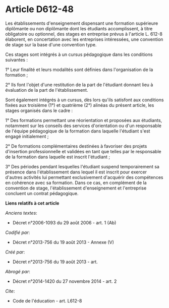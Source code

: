 # Article D612-48

Les établissements d'enseignement dispensant une formation supérieure diplômante ou non diplômante dont les étudiants
accomplissent, à titre obligatoire ou optionnel, des stages en entreprise prévus à l'article L. 612-8 élaborent, en
concertation avec les entreprises intéressées, une convention de stage sur la base d'une convention type. 

Ces stages sont intégrés à un cursus pédagogique dans les conditions suivantes : 

1° Leur finalité et leurs modalités sont définies dans l'organisation de la formation ; 

2° Ils font l'objet d'une restitution de la part de l'étudiant donnant lieu à évaluation de la part de l'établissement. 

Sont également intégrés à un cursus, dès lors qu'ils satisfont aux conditions fixées aux troisième (1°) et quatrième (2°)
alinéas du présent article, les stages organisés dans le cadre : 

1° Des formations permettant une réorientation et proposées aux étudiants, notamment sur les conseils des services
d'orientation ou d'un responsable de l'équipe pédagogique de la formation dans laquelle l'étudiant s'est engagé
initialement ; 

2° De formations complémentaires destinées à favoriser des projets d'insertion professionnelle et validées en tant que telles
par le responsable de la formation dans laquelle est inscrit l'étudiant ; 

3° Des périodes pendant lesquelles l'étudiant suspend temporairement sa présence dans l'établissement dans lequel il est
inscrit pour exercer d'autres activités lui permettant exclusivement d'acquérir des compétences en cohérence avec sa
formation. Dans ce cas, en complément de la convention de stage, l'établissement d'enseignement et l'entreprise concluent un
contrat pédagogique.

**Liens relatifs à cet article**

_Anciens textes_:

  - Décret n°2006-1093 du 29 août 2006 - art. 1 (Ab)

_Codifié par_:

  - Décret n°2013-756 du 19 août 2013 -  Annexe (V)

_Créé par_:

  - Décret n°2013-756 du 19 août 2013 - art.

_Abrogé par_:

  - Décret n°2014-1420 du 27 novembre 2014 - art. 2

_Cite_:

  - Code de l'éducation - art. L612-8
